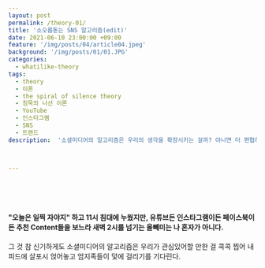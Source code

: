 ```yaml
---
layout: post
permalink: /theory-01/
title: '소오름돋는 SNS 알고리즘(edit)'
date: 2021-06-10 23:00:00 +09:00
feature: '/img/posts/04/article04.jpeg'
background: '/img/posts/01/01.JPG'
categories:
  - whatilike-theory
tags:
  - theory
  - 이론
  - the spiral of silence theory
  - 침묵의 나선 이론
  - YouTube
  - 인스타그램
  - SNS
  - 트랜드
description:  '소셜미디어의 알고리즘은 우리의 생각을 확장시키는 걸까? 아니면 더 편협하게 만드는 걸까? 멍 때릴 때 할 아무생각 하나, 소오름 돋는 SNS 알고리즘 이야기'



---
```


​     

​     

#### "오늘은 일찍 자야지" 하고 11시 침대에 누웠지만, 유튜브든 인스타그램이든 페이스북이든 추천 Content들을 보느라 새벽 2시를 넘기는 올빼미는 나 혼자가 아니다.

그 것 참 신기하게도 소셜미디어의 알고리즘은 우리가 관심있어할 만한 걸 콕콕 찝어 내 피드에 살포시 얹어놓고 엄지족들이 덫에 걸리기를 기다린다.

